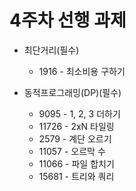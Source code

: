 # 4주차 선행 과제

  * 최단거리(필수)
    * 1916 - 최소비용 구하기
  
  * 동적프로그래밍(DP)(필수)
    * 9095 - 1, 2, 3 더하기
    * 11726 - 2xN 타일링
    * 2579 - 계단 오르기
    * 11057 - 오르막 수
    * 11066 - 파일 합치기
    * 15681 - 트리와 쿼리